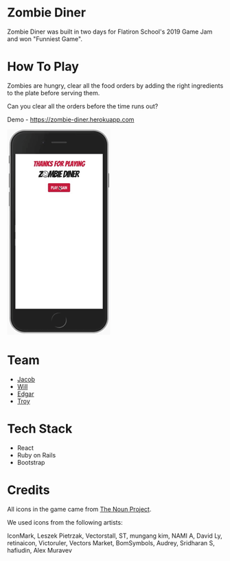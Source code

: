 # Zombie Diner

Zombie Diner was built in two days for Flatiron School's 2019 Game Jam and won "Funniest Game".

# How To Play
Zombies are hungry, clear all the food orders by adding the right ingredients to the plate before serving them.

Can you clear all the orders before the time runs out?

Demo - https://zombie-diner.herokuapp.com

![](zombie-diner.gif)

# Team
- [Jacob](https://www.github.com/jacolam)
- [Will](https://www.github.com/willsinn)
- [Edgar](https://www.github.com/eddgr)
- [Troy](https://www.github.com/gamerman2001)

# Tech Stack
- React
- Ruby on Rails
- Bootstrap

# Credits
All icons in the game came from [The Noun Project](https://www.thenounproject.com).

We used icons from the following artists:

IconMark, Leszek Pietrzak, Vectorstall, ST, mungang kim, NAMI A, David Ly, retinaicon, Victoruler, Vectors Market, BomSymbols, Audrey, Sridharan S, hafiudin, Alex Muravev
